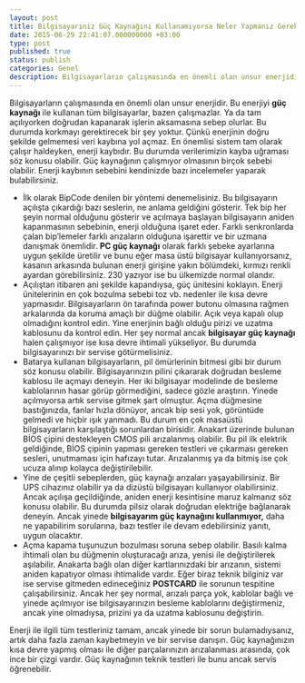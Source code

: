 ```yaml
---
layout: post
title: Bilgisayarınız Güç Kaynağını Kullanamıyorsa Neler Yapmanız Gerekir
date: 2015-06-29 22:41:07.000000000 +03:00
type: post
published: true
status: publish
categories: Genel
description: Bilgisayarların çalışmasında en önemli olan unsur enerjidir.Bu enerjiyi güç kaynağı ile kullanan tüm bilgisayarlar, bazen çalışmazlar. Ya
---
```


Bilgisayarların çalışmasında en önemli olan unsur enerjidir. Bu enerjiyi **güç kaynağı** ile kullanan tüm bilgisayarlar, bazen çalışmazlar. Ya da tam açılıyorken doğrudan kapanarak işlerin aksamasına sebep olurlar. Bu durumda korkmayı gerektirecek bir şey yoktur. Çünkü enerjinin doğru şekilde gelmemesi veri kaybına yol açmaz. En önemlisi sistem tam olarak çalışır haldeyken, enerji kaybıdır. Bu durumda verilerimizin kayba uğraması söz konusu olabilir. Güç kaynağının çalışmıyor olmasının birçok sebebi olabilir. Enerji kaybının sebebini kendinizde bazı incelemeler yaparak bulabilirsiniz.

- İlk olarak BipCode denilen bir yöntemi denemelisiniz. Bu bilgisayarın açılışta çıkardığı bazı seslerin, ne anlama geldiğini gösterir. Tek bip her şeyin normal olduğunu gösterir ve açılmaya başlayan bilgisayarın aniden kapanmasının sebebinin, enerji olduğuna işaret eder. Farklı senkronlarda çalan bip’lemeler farklı arızaların olduğuna işarettir ve bir uzmana danışmak önemlidir. **PC güç kaynağı** olarak farklı şebeke ayarlarına uygun şekilde üretilir ve bunu eğer masa üstü bilgisayar kullanıyorsanız, kasanın arkasında bulunan enerji girişine yakın bölümdeki, kırmızı renkli ayardan görebilirsiniz. 230 yazıyor ise bu ülkemizde normal olandır.
- Açılıştan itibaren ani şekilde kapandıysa, güç ünitesini koklayın. Enerji ünitelerinin en çok bozulma sebebi toz vb. nedenler ile kısa devre yapmasıdır. Bilgisayarların ön tarafında power butonu olmasına rağmen arkalarında da koruma amaçlı bir düğme olabilir. Açık veya kapalı olup olmadığını kontrol edin. Yine enerjinin bağlı olduğu pirizi ve uzatma kablosunu da kontrol edin. Her şey normal ancak **bilgisayar güç kaynağı** halen çalışmıyor ise kısa devre ihtimali yükseliyor. Bu durumda bilgisayarınızı bir servise götürmelisiniz.
- Batarya kullanan bilgisayarların, pil ömürlerinin bitmesi gibi bir durum söz konusu olabilir. Bilgisayarınızın pilini çıkararak doğrudan besleme kablosu ile açmayı deneyin. Her iki bilgisayar modelinde de besleme kablolarının hasar görüp görmediğini, sadece gözle araştırın. Yinede açılmıyorsa artık servise gitmek şart olmuştur. Açma düğmesine bastığınızda, fanlar hızla dönüyor, ancak bip sesi yok, görüntüde gelmedi ve hiçbir ışık yanmadı. Bu durum en çok masaüstü bilgisayarların karşılaştığı sorunlardan birisidir. Anakart üzerinde bulunan BİOS çipini destekleyen CMOS pili arızalanmış olabilir. Bu pil ilk elektrik geldiğinde, BİOS çipinin yapması gereken testleri ve çıkarması gereken sesleri, unutmaması için hafızayı tutar. Arızalanmış ya da bitmiş ise çok ucuza alınıp kolayca değiştirilebilir.
- Yine de çeşitli sebeplerden, güç kaynağı arızaları yaşayabilirsiniz. Bir UPS cihazınız olabilir ya da dizüstü bilgisayarı kullanıyor olabilirsiniz. Ancak açılışa geçildiğinde, aniden enerji kesintisine maruz kalmanız söz konusu olabilir. Bu durumda pilsiz olarak doğrudan elektriğe bağlanarak deneyin. Ancak yinede **bilgisayarım güç kaynağını kullanmıyor,** daha ne yapabilirim sorularına, bazı testler ile devam edebilirsiniz yanıtı, uygun olacaktır.
- Açma kapama tuşunuzun bozulması soruna sebep olabilir. Basılı kalma ihtimali olan bu düğmenin oluşturacağı arıza, yenisi ile değiştirilerek aşılabilir. Anakarta bağlı olan diğer kartlarınızdaki bir arızanın, sistemi aniden kapatıyor olması ihtimalide vardır. Eğer biraz teknik bilginiz var ise servise gitmeden edineceğiniz **POSTCARD** ile sorunun tespitine çalışabilirsiniz. Ancak her şey normal, arızalı parça yok, kablolar bağlı ve yinede açılmıyor ise bilgisayarınızın besleme kablolarını değiştirmeniz, ancak yine olmadıysa, prizini ya da uzatma kablosunu değiştirin.

Enerji ile ilgili tüm testleriniz tamam, ancak yinede bir sorun bulamadıysanız, artık daha fazla zaman kaybetmeyin ve bir servise danışın. Güç kaynağınızın kısa devre yapmış olması ile diğer parçalarınızın arızalanması arasında, çok ince bir çizgi vardır. Güç kaynağının teknik testleri ile bunu ancak servis öğrenebilir.
